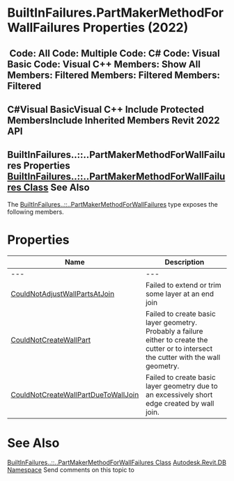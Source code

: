# BuiltInFailures.PartMakerMethodForWallFailures Properties (2022)

﻿
 Code: All Code: Multiple Code: C# Code: Visual Basic Code: Visual C++  Members: Show All Members: Filtered Members: Filtered Members: Filtered   
---  
C#Visual BasicVisual C++
Include Protected MembersInclude Inherited Members
Revit 2022 API  
---  
BuiltInFailures..::..PartMakerMethodForWallFailures Properties  
[BuiltInFailures..::..PartMakerMethodForWallFailures Class](205088f3-3d5f-d559-e777-3c94be4a806b.md "BuiltInFailures.PartMakerMethodForWallFailures Class") See Also  
---  
The [BuiltInFailures..::..PartMakerMethodForWallFailures](205088f3-3d5f-d559-e777-3c94be4a806b.md "BuiltInFailures.PartMakerMethodForWallFailures Class") type exposes the following members.
# Properties
| Name | Description |
| --- | --- |
| --- | --- | --- |
| [CouldNotAdjustWallPartsAtJoin](f9c79e0f-36e3-a4f2-0b19-4e54ef580d7f.md "CouldNotAdjustWallPartsAtJoin Property") | Failed to extend or trim some layer at an end join |
| [CouldNotCreateWallPart](20dbe3d9-b2d4-9fa7-2173-a05e2823cdaa.md "CouldNotCreateWallPart Property") | Failed to create basic layer geometry. Probably a failure either to create the cutter or to intersect the cutter with the wall geometry. |
| [CouldNotCreateWallPartDueToWallJoin](13763b00-d031-a7f9-46d2-034946a815bd.md "CouldNotCreateWallPartDueToWallJoin Property") | Failed to create basic layer geometry due to an excessively short edge created by wall join. |

# See Also
[BuiltInFailures..::..PartMakerMethodForWallFailures Class](205088f3-3d5f-d559-e777-3c94be4a806b.md "BuiltInFailures.PartMakerMethodForWallFailures Class")
[Autodesk.Revit.DB Namespace](87546ba7-461b-c646-cbb1-2cb8f5bff8b2.md "Autodesk.Revit.DB Namespace")
Send comments on this topic to 